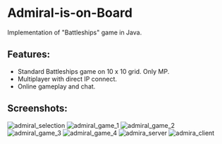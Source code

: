 # Admiral-is-on-Board
Implementation of "Battleships" game in Java.

## Features:
  * Standard Battleships game on 10 x 10 grid. Only MP.
  * Multiplayer with direct IP connect.
  * Online gameplay and chat.

## Screenshots:
![admiral_selection](https://user-images.githubusercontent.com/25724155/54485644-48c57700-488d-11e9-92cb-191ac6b33559.png)
![admiral_game_1](https://user-images.githubusercontent.com/25724155/54485645-48c57700-488d-11e9-8d55-7d3123fd19fe.png)
![admiral_game_2](https://user-images.githubusercontent.com/25724155/54485646-495e0d80-488d-11e9-84c7-5dd00a45f6cf.png)
![admiral_game_3](https://user-images.githubusercontent.com/25724155/54485647-495e0d80-488d-11e9-8265-bba055975f97.png)
![admiral_game_4](https://user-images.githubusercontent.com/25724155/54485648-495e0d80-488d-11e9-9c41-6636662100f3.png)
![admira_server](https://user-images.githubusercontent.com/25724155/54485649-495e0d80-488d-11e9-940c-741db6f3e1ee.png)
![admira_client](https://user-images.githubusercontent.com/25724155/54485650-49f6a400-488d-11e9-98c4-ce3068723901.png)